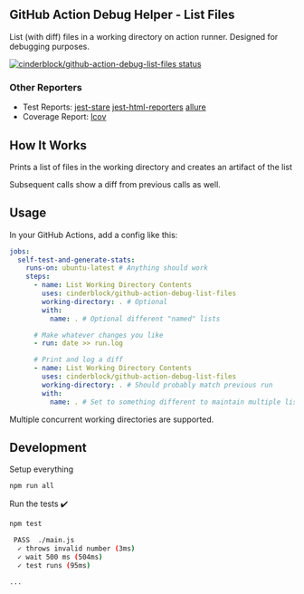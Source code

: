 ## GitHub Action Debug Helper - List Files

List (with diff) files in a working directory on action runner. Designed for debugging purposes.

[![cinderblock/github-action-debug-list-files status](https://github.com/cinderblock/github-action-debug-list-files/workflows/Main/badge.svg?branch=master)](https://github.com/cinderblock/github-action-debug-list-files/actions?query=branch%3Amaster)

### Other Reporters

- Test Reports:
  [jest-stare](https://cinderblock.github.io/github-action-debug-list-files/jest-stare)
  [jest-html-reporters](https://cinderblock.github.io/github-action-debug-list-files/jest-html-reporters)
  [allure](https://cinderblock.github.io/github-action-debug-list-files/allure-report)
- Coverage Report:
  [lcov](https://cinderblock.github.io/github-action-debug-list-files/coverage/lcov-report)

## How It Works

Prints a list of files in the working directory and creates an artifact of the list

Subsequent calls show a diff from previous calls as well.

## Usage

In your GitHub Actions, add a config like this:

```yml
jobs:
  self-test-and-generate-stats:
    runs-on: ubuntu-latest # Anything should work
    steps:
      - name: List Working Directory Contents
        uses: cinderblock/github-action-debug-list-files
        working-directory: . # Optional
        with:
          name: . # Optional different "named" lists

      # Make whatever changes you like
      - run: date >> run.log

      # Print and log a diff
      - name: List Working Directory Contents
        uses: cinderblock/github-action-debug-list-files
        working-directory: . # Should probably match previous run
        with:
          name: . # Set to something different to maintain multiple lists with separate diffs
```

Multiple concurrent working directories are supported.

## Development

Setup everything

```bash
npm run all
```

Run the tests :heavy_check_mark:

```bash
npm test

 PASS  ./main.js
  ✓ throws invalid number (3ms)
  ✓ wait 500 ms (504ms)
  ✓ test runs (95ms)

...
```
